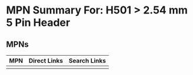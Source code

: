 



# MPN Summary For: H501 > 2.54 mm 5 Pin Header

## MPNs
  

|MPN|Direct Links|Search Links|
| :--- | :--- | :--- |
||||
